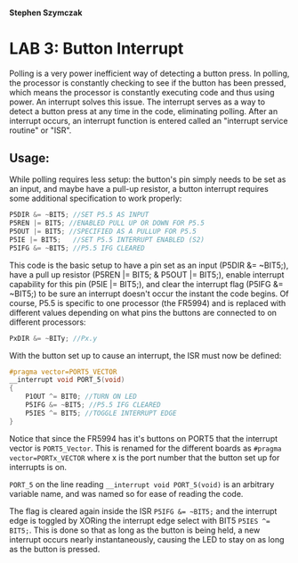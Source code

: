 #### Stephen Szymczak
# LAB 3: Button Interrupt
  Polling is a very power inefficient way of detecting a button press. In polling, the processor is constantly checking to see if the button has been pressed, which means the processor is constantly executing code and thus using power. An interrupt solves this issue. The interrupt serves as a way to detect a button press at any time in the code, eliminating polling. After an interrupt occurs, an interrupt function is entered called an "interrupt service routine" or "ISR".
  
## Usage:
While polling requires less setup: the button's pin simply needs to be set as an input, and maybe have a pull-up resistor, a button interrupt requires some additional specification to work properly:
```c
P5DIR &= ~BIT5; //SET P5.5 AS INPUT
P5REN |= BIT5; //ENABLED PULL UP OR DOWN FOR P5.5
P5OUT |= BIT5; //SPECIFIED AS A PULLUP FOR P5.5
P5IE |= BIT5;   //SET P5.5 INTERRUPT ENABLED (S2)
P5IFG &= ~BIT5; //P5.5 IFG CLEARED
```
This code is the basic setup to have a pin set as an input (P5DIR &= ~BIT5;), have a pull up resistor (P5REN |= BIT5; & P5OUT |= BIT5;), enable interrupt capability for this pin (P5IE |= BIT5;), and clear the interrupt flag (P5IFG &= ~BIT5;) to be sure an interrupt doesn't occur the instant the code begins. Of course, P5.5 is specific to one processor (the FR5994) and is replaced with different values depending on what pins the buttons are connected to on different processors:
```c
PxDIR &= ~BITy; //Px.y
```
With the button set up to cause an interrupt, the ISR must now be defined:
```c
#pragma vector=PORT5_VECTOR
__interrupt void PORT_5(void)
{
    P1OUT ^= BIT0; //TURN ON LED
    P5IFG &= ~BIT5; //P5.5 IFG CLEARED
    P5IES ^= BIT5; //TOGGLE INTERRUPT EDGE
}
```
Notice that since the FR5994 has it's buttons on PORT5 that the interrupt vector is ``` PORT5_Vector ```. This is renamed for the different boards as ``` #pragma vector=PORTx_VECTOR ``` where x is the port number that the button set up for interrupts is on.

``` PORT_5 ``` on the line reading ``` __interrupt void PORT_5(void) ``` is an arbitrary variable name, and was named so for ease of reading the code.

The flag is cleared again inside the ISR ``` P5IFG &= ~BIT5; ``` and the interrupt edge is toggled by XORing the interrupt edge select with BIT5 ``` P5IES ^= BIT5; ```. This is done so that as long as the button is being held, a new interrupt occurs nearly instantaneously, causing the LED to stay on as long as the button is pressed.
